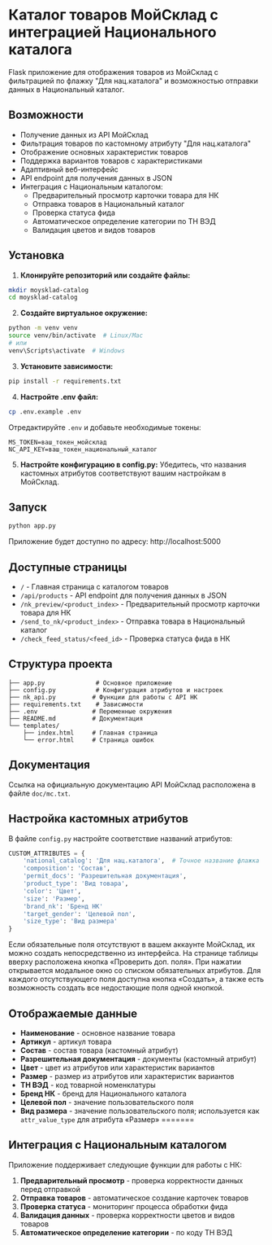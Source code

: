 # Каталог товаров МойСклад с интеграцией Национального каталога

Flask приложение для отображения товаров из МойСклад с фильтрацией по флажку "Для нац.каталога" и возможностью отправки данных в Национальный каталог.

## Возможности

- Получение данных из API МойСклад
- Фильтрация товаров по кастомному атрибуту "Для нац.каталога" 
- Отображение основных характеристик товаров
- Поддержка вариантов товаров с характеристиками
- Адаптивный веб-интерфейс
- API endpoint для получения данных в JSON
- Интеграция с Национальным каталогом:
  - Предварительный просмотр карточки товара для НК
  - Отправка товаров в Национальный каталог
  - Проверка статуса фида
  - Автоматическое определение категории по ТН ВЭД
  - Валидация цветов и видов товаров

## Установка

1. **Клонируйте репозиторий или создайте файлы:**
```bash
mkdir moysklad-catalog
cd moysklad-catalog
```

2. **Создайте виртуальное окружение:**
```bash
python -m venv venv
source venv/bin/activate  # Linux/Mac
# или
venv\Scripts\activate  # Windows
```

3. **Установите зависимости:**
```bash
pip install -r requirements.txt
```

4. **Настройте .env файл:**
```bash
cp .env.example .env
```
Отредактируйте `.env` и добавьте необходимые токены:
```
MS_TOKEN=ваш_токен_мойсклад
NC_API_KEY=ваш_токен_национальный_каталог
```

5. **Настройте конфигурацию в config.py:**
Убедитесь, что названия кастомных атрибутов соответствуют вашим настройкам в МойСклад.

## Запуск

```bash
python app.py
```

Приложение будет доступно по адресу: http://localhost:5000

## Доступные страницы

- `/` - Главная страница с каталогом товаров
- `/api/products` - API endpoint для получения данных в JSON
- `/nk_preview/<product_index>` - Предварительный просмотр карточки товара для НК
- `/send_to_nk/<product_index>` - Отправка товара в Национальный каталог
- `/check_feed_status/<feed_id>` - Проверка статуса фида в НК

## Структура проекта

```
├── app.py              # Основное приложение
├── config.py           # Конфигурация атрибутов и настроек
├── nk_api.py          # Функции для работы с API НК
├── requirements.txt    # Зависимости
├── .env               # Переменные окружения
├── README.md          # Документация
└── templates/
    ├── index.html     # Главная страница
    └── error.html     # Страница ошибок
```

## Документация

Ссылка на официальную документацию API МойСклад расположена в файле `doc/mc.txt`.

## Настройка кастомных атрибутов

В файле `config.py` настройте соответствие названий атрибутов:

```python
CUSTOM_ATTRIBUTES = {
    'national_catalog': 'Для нац.каталога',  # Точное название флажка
    'composition': 'Состав',
    'permit_docs': 'Разрешительная документация', 
    'product_type': 'Вид товара',
    'color': 'Цвет',
    'size': 'Размер',
    'brand_nk': 'Бренд НК'
    'target_gender': 'Целевой пол',
    'size_type': 'Вид размера'
}
```


Если обязательные поля отсутствуют в вашем аккаунте МойСклад, их можно создать
непосредственно из интерфейса. На странице таблицы вверху расположена кнопка
«Проверить доп. поля». При нажатии открывается модальное окно со списком
обязательных атрибутов. Для каждого отсутствующего поля доступна кнопка
«Создать», а также есть возможность создать все недостающие поля одной кнопкой.

## Отображаемые данные

- **Наименование** - основное название товара
- **Артикул** - артикул товара
- **Состав** - состав товара (кастомный атрибут)
- **Разрешительная документация** - документы (кастомный атрибут)
- **Цвет** - цвет из атрибутов или характеристик вариантов
- **Размер** - размер из атрибутов или характеристик вариантов
- **ТН ВЭД** - код товарной номенклатуры
- **Бренд НК** - бренд для Национального каталога
- **Целевой пол** - значение пользовательского поля
- **Вид размера** - значение пользовательского поля; используется как `attr_value_type` для атрибута «Размер»
=======



## Интеграция с Национальным каталогом

Приложение поддерживает следующие функции для работы с НК:

1. **Предварительный просмотр** - проверка корректности данных перед отправкой
2. **Отправка товаров** - автоматическое создание карточек товаров
3. **Проверка статуса** - мониторинг процесса обработки фида
4. **Валидация данных** - проверка корректности цветов и видов товаров
5. **Автоматическое определение категории** - по коду ТН ВЭД

